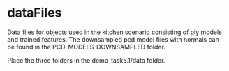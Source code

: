 dataFiles
=========

Data files for objects used in the kitchen scenario consisting of ply models and trained features. 
The downsampled pcd model files with normals can be found in the PCD-MODELS-DOWNSAMPLED folder.

Place the three folders in the demo_task5.1/data folder.